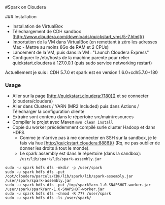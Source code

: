 #Spark on Cloudera


### Installation
* Installation de VirtualBox
* Téléchargement de CDH sandbox [http://www.cloudera.com/downloads/quickstart_vms/5-7.html]()
* Importation de la VM dans VirtualBox (en remettant à zéro les adresses Mac - Mettre au moins 8Go de RAM et 2 CPUs)
* Lancement de la VM, puis dans la VM : "Launch Cloudera Express"
* Configurer le /etc/hosts de la machine parente pour relier quickstart.cloudera à 127.0.0.1 (puis sudo service networking restart)

Actuellement je suis :
CDH 5.7.0 et spark est en version 1.6.0+cdh5.7.0+180



### Usage

* Aller sur la page [http://quickstart.cloudera:7180]() et se connecter (cloudera/cloudera)
* Aller dans Clusters / YARN (MR2 Included) puis dans Actions / Télécharger la configuration cliente
* Extraire sont contenu dans le répertoire src/main/resources
* Compiler le projet avec Maven ```mvn clean install```
* Copie du worker précédemment compilé surle cluster Hadoop et dans HDFS.
  * Comme je n'arrive pas à me connecter en SSH sur la sandbox, je le fais via hue [http://quickstart.cloudera:8888]() (Rq, ne pas oublier de donner les droits à tout le monde).
  * Le spark assembly est dans le répertoire (dans la sandbox): ```/usr/lib/spark/lib/spark-assembly.jar```
```
sudo -u spark hdfs dfs -mkdir -p /user/spark
sudo -u spark hdfs dfs -put /opt/cloudera/parcels/CDH/lib/spark/lib/spark-assembly.jar /user/spark/spark-assembly.jar
sudo -u spark hdfs dfs -put /tmp/sparkYarn-1.0-SNAPSHOT-worker.jar /user/spark/sparkYarn-1.0-SNAPSHOT-worker.jar
sudo -u spark hdfs dfs -chmod -R 777 /user/spark
sudo -u spark hdfs dfs -ls /user/spark/
```


